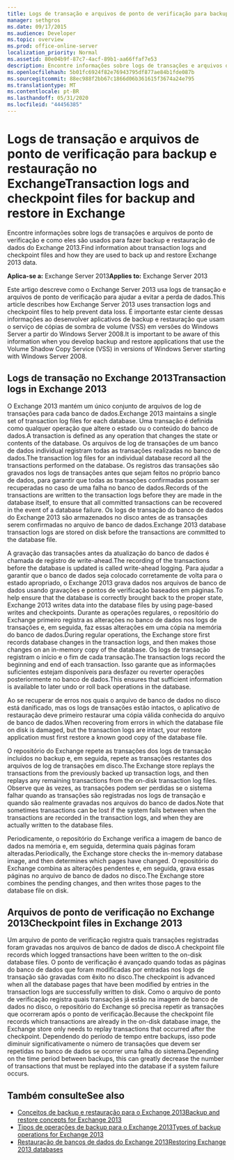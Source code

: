 ```yaml
---
title: Logs de transação e arquivos de ponto de verificação para backup e restauração no Exchange
manager: sethgros
ms.date: 09/17/2015
ms.audience: Developer
ms.topic: overview
ms.prod: office-online-server
localization_priority: Normal
ms.assetid: 80e04b9f-87c7-4acf-89b1-aa66ffaf7e53
description: Encontre informações sobre logs de transações e arquivos de ponto de verificação e como eles são usados para fazer backup e restauração de dados do Exchange 2013.
ms.openlocfilehash: 5b01fc6924f82e76943795df877ae84b1fde087b
ms.sourcegitcommit: 88ec988f2bb67c1866d06b361615f3674a24e795
ms.translationtype: MT
ms.contentlocale: pt-BR
ms.lasthandoff: 05/31/2020
ms.locfileid: "44456385"
---
```

# <a name="transaction-logs-and-checkpoint-files-for-backup-and-restore-in-exchange"></a><span data-ttu-id="4ef43-103">Logs de transação e arquivos de ponto de verificação para backup e restauração no Exchange</span><span class="sxs-lookup"><span data-stu-id="4ef43-103">Transaction logs and checkpoint files for backup and restore in Exchange</span></span>

<span data-ttu-id="4ef43-104">Encontre informações sobre logs de transações e arquivos de ponto de verificação e como eles são usados para fazer backup e restauração de dados do Exchange 2013.</span><span class="sxs-lookup"><span data-stu-id="4ef43-104">Find information about transaction logs and checkpoint files and how they are used to back up and restore Exchange 2013 data.</span></span>
  
<span data-ttu-id="4ef43-105">**Aplica-se a:** Exchange Server 2013</span><span class="sxs-lookup"><span data-stu-id="4ef43-105">**Applies to:** Exchange Server 2013</span></span> 
  
<span data-ttu-id="4ef43-106">Este artigo descreve como o Exchange Server 2013 usa logs de transação e arquivos de ponto de verificação para ajudar a evitar a perda de dados.</span><span class="sxs-lookup"><span data-stu-id="4ef43-106">This article describes how Exchange Server 2013 uses transaction logs and checkpoint files to help prevent data loss.</span></span> <span data-ttu-id="4ef43-107">É importante estar ciente dessas informações ao desenvolver aplicativos de backup e restauração que usam o serviço de cópias de sombra de volume (VSS) em versões do Windows Server a partir do Windows Server 2008.</span><span class="sxs-lookup"><span data-stu-id="4ef43-107">It is important to be aware of this information when you develop backup and restore applications that use the Volume Shadow Copy Service (VSS) in versions of Windows Server starting with Windows Server 2008.</span></span>
  
## <a name="transaction-logs-in-exchange-2013"></a><span data-ttu-id="4ef43-108">Logs de transação no Exchange 2013</span><span class="sxs-lookup"><span data-stu-id="4ef43-108">Transaction logs in Exchange 2013</span></span>

<span data-ttu-id="4ef43-109">O Exchange 2013 mantém um único conjunto de arquivos de log de transações para cada banco de dados.</span><span class="sxs-lookup"><span data-stu-id="4ef43-109">Exchange 2013 maintains a single set of transaction log files for each database.</span></span> <span data-ttu-id="4ef43-110">Uma transação é definida como qualquer operação que altere o estado ou o conteúdo do banco de dados.</span><span class="sxs-lookup"><span data-stu-id="4ef43-110">A transaction is defined as any operation that changes the state or contents of the database.</span></span> <span data-ttu-id="4ef43-111">Os arquivos de log de transações de um banco de dados individual registram todas as transações realizadas no banco de dados.</span><span class="sxs-lookup"><span data-stu-id="4ef43-111">The transaction log files for an individual database record all the transactions performed on the database.</span></span> <span data-ttu-id="4ef43-112">Os registros das transações são gravados nos logs de transações antes que sejam feitos no próprio banco de dados, para garantir que todas as transações confirmadas possam ser recuperadas no caso de uma falha no banco de dados.</span><span class="sxs-lookup"><span data-stu-id="4ef43-112">Records of the transactions are written to the transaction logs before they are made in the database itself, to ensure that all committed transactions can be recovered in the event of a database failure.</span></span> <span data-ttu-id="4ef43-113">Os logs de transação do banco de dados do Exchange 2013 são armazenados no disco antes de as transações serem confirmadas no arquivo de banco de dados.</span><span class="sxs-lookup"><span data-stu-id="4ef43-113">Exchange 2013 database transaction logs are stored on disk before the transactions are committed to the database file.</span></span> 
  
<span data-ttu-id="4ef43-114">A gravação das transações antes da atualização do banco de dados é chamada de registro de write-ahead.</span><span class="sxs-lookup"><span data-stu-id="4ef43-114">The recording of the transactions before the database is updated is called write-ahead logging.</span></span> <span data-ttu-id="4ef43-115">Para ajudar a garantir que o banco de dados seja colocado corretamente de volta para o estado apropriado, o Exchange 2013 grava dados nos arquivos de banco de dados usando gravações e pontos de verificação baseados em páginas.</span><span class="sxs-lookup"><span data-stu-id="4ef43-115">To help ensure that the database is correctly brought back to the proper state, Exchange 2013 writes data into the database files by using page-based writes and checkpoints.</span></span> <span data-ttu-id="4ef43-116">Durante as operações regulares, o repositório do Exchange primeiro registra as alterações no banco de dados nos logs de transações e, em seguida, faz essas alterações em uma cópia na memória do banco de dados.</span><span class="sxs-lookup"><span data-stu-id="4ef43-116">During regular operations, the Exchange store first records database changes in the transaction logs, and then makes those changes on an in-memory copy of the database.</span></span> <span data-ttu-id="4ef43-117">Os logs de transação registram o início e o fim de cada transação.</span><span class="sxs-lookup"><span data-stu-id="4ef43-117">The transaction logs record the beginning and end of each transaction.</span></span> <span data-ttu-id="4ef43-118">Isso garante que as informações suficientes estejam disponíveis para desfazer ou reverter operações posteriormente no banco de dados.</span><span class="sxs-lookup"><span data-stu-id="4ef43-118">This ensures that sufficient information is available to later undo or roll back operations in the database.</span></span>
  
<span data-ttu-id="4ef43-119">Ao se recuperar de erros nos quais o arquivo de banco de dados no disco está danificado, mas os logs de transações estão intactos, o aplicativo de restauração deve primeiro restaurar uma cópia válida conhecida do arquivo de banco de dados.</span><span class="sxs-lookup"><span data-stu-id="4ef43-119">When recovering from errors in which the database file on disk is damaged, but the transaction logs are intact, your restore application must first restore a known good copy of the database file.</span></span>
  
<span data-ttu-id="4ef43-120">O repositório do Exchange repete as transações dos logs de transação incluídos no backup e, em seguida, repete as transações restantes dos arquivos de log de transações em disco.</span><span class="sxs-lookup"><span data-stu-id="4ef43-120">The Exchange store replays the transactions from the previously backed up transaction logs, and then replays any remaining transactions from the on-disk transaction log files.</span></span> <span data-ttu-id="4ef43-121">Observe que às vezes, as transações podem ser perdidas se o sistema falhar quando as transações são registradas nos logs de transação e quando são realmente gravadas nos arquivos do banco de dados.</span><span class="sxs-lookup"><span data-stu-id="4ef43-121">Note that sometimes transactions can be lost if the system fails between when the transactions are recorded in the transaction logs, and when they are actually written to the database files.</span></span> 
  
<span data-ttu-id="4ef43-122">Periodicamente, o repositório do Exchange verifica a imagem de banco de dados na memória e, em seguida, determina quais páginas foram alteradas.</span><span class="sxs-lookup"><span data-stu-id="4ef43-122">Periodically, the Exchange store checks the in-memory database image, and then determines which pages have changed.</span></span> <span data-ttu-id="4ef43-123">O repositório do Exchange combina as alterações pendentes e, em seguida, grava essas páginas no arquivo de banco de dados no disco.</span><span class="sxs-lookup"><span data-stu-id="4ef43-123">The Exchange store combines the pending changes, and then writes those pages to the database file on disk.</span></span>
  
## <a name="checkpoint-files-in-exchange-2013"></a><span data-ttu-id="4ef43-124">Arquivos de ponto de verificação no Exchange 2013</span><span class="sxs-lookup"><span data-stu-id="4ef43-124">Checkpoint files in Exchange 2013</span></span>

<span data-ttu-id="4ef43-125">Um arquivo de ponto de verificação registra quais transações registradas foram gravadas nos arquivos de banco de dados de disco.</span><span class="sxs-lookup"><span data-stu-id="4ef43-125">A checkpoint file records which logged transactions have been written to the on-disk database files.</span></span> <span data-ttu-id="4ef43-126">O ponto de verificação é avançado quando todas as páginas do banco de dados que foram modificadas por entradas nos logs de transação são gravadas com êxito no disco.</span><span class="sxs-lookup"><span data-stu-id="4ef43-126">The checkpoint is advanced when all the database pages that have been modified by entries in the transaction logs are successfully written to disk.</span></span> <span data-ttu-id="4ef43-127">Como o arquivo de ponto de verificação registra quais transações já estão na imagem de banco de dados no disco, o repositório do Exchange só precisa repetir as transações que ocorreram após o ponto de verificação.</span><span class="sxs-lookup"><span data-stu-id="4ef43-127">Because the checkpoint file records which transactions are already in the on-disk database image, the Exchange store only needs to replay transactions that occurred after the checkpoint.</span></span> <span data-ttu-id="4ef43-128">Dependendo do período de tempo entre backups, isso pode diminuir significativamente o número de transações que devem ser repetidas no banco de dados se ocorrer uma falha do sistema.</span><span class="sxs-lookup"><span data-stu-id="4ef43-128">Depending on the time period between backups, this can greatly decrease the number of transactions that must be replayed into the database if a system failure occurs.</span></span>
  
## <a name="see-also"></a><span data-ttu-id="4ef43-129">Também consulte</span><span class="sxs-lookup"><span data-stu-id="4ef43-129">See also</span></span>

- [<span data-ttu-id="4ef43-130">Conceitos de backup e restauração para o Exchange 2013</span><span class="sxs-lookup"><span data-stu-id="4ef43-130">Backup and restore concepts for Exchange 2013</span></span>](backup-and-restore-concepts-for-exchange-2013.md)
- [<span data-ttu-id="4ef43-131">Tipos de operações de backup para o Exchange 2013</span><span class="sxs-lookup"><span data-stu-id="4ef43-131">Types of backup operations for Exchange 2013</span></span>](types-of-backup-operations-for-exchange-2013.md)
- [<span data-ttu-id="4ef43-132">Restauração de bancos de dados do Exchange 2013</span><span class="sxs-lookup"><span data-stu-id="4ef43-132">Restoring Exchange 2013 databases</span></span>](restoring-exchange-2013-databases.md)
    


